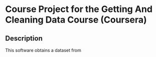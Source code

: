 # Course Project for the Getting And Cleaning Data Course (Coursera)

## Description

This software obtains a dataset from 
